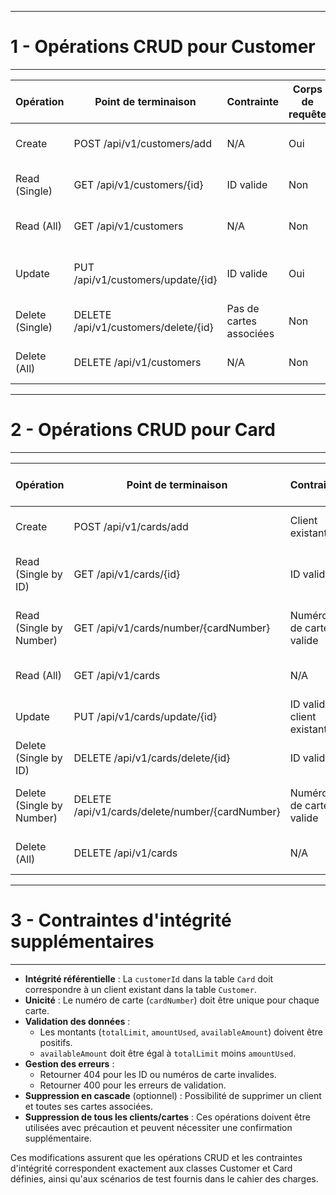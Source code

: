 
------------------------------------------------------
# 1 - Opérations CRUD pour Customer
------------------------------------------------------


| Opération | Point de terminaison | Contrainte | Corps de requête | Auto-incrément | Description |
|-----------|----------------------|------------|------------------|----------------|-------------|
| Create | POST /api/v1/customers/add | N/A | Oui | ✓ | Ajoute un nouveau client |
| Read (Single) | GET /api/v1/customers/{id} | ID valide | Non | N/A | Récupère les détails d'un client |
| Read (All) | GET /api/v1/customers | N/A | Non | N/A | Récupère tous les clients |
| Update | PUT /api/v1/customers/update/{id} | ID valide | Oui | N/A | Met à jour les informations d'un client |
| Delete (Single) | DELETE /api/v1/customers/delete/{id} | Pas de cartes associées | Non | N/A | Supprime un client sans cartes |
| Delete (All) | DELETE /api/v1/customers | N/A | Non | N/A | Supprime tous les clients |


------------------------------------------------------
# 2 - Opérations CRUD pour Card
------------------------------------------------------


| Opération | Point de terminaison | Contrainte | Corps de requête | Auto-incrément | Description |
|-----------|----------------------|------------|------------------|----------------|-------------|
| Create | POST /api/v1/cards/add | Client existant | Oui | ✓ | Ajoute une nouvelle carte |
| Read (Single by ID) | GET /api/v1/cards/{id} | ID valide | Non | N/A | Récupère les détails d'une carte par ID |
| Read (Single by Number) | GET /api/v1/cards/number/{cardNumber} | Numéro de carte valide | Non | N/A | Récupère les détails d'une carte par numéro |
| Read (All) | GET /api/v1/cards | N/A | Non | N/A | Récupère toutes les cartes |
| Update | PUT /api/v1/cards/update/{id} | ID valide, client existant | Oui | N/A | Met à jour les détails d'une carte |
| Delete (Single by ID) | DELETE /api/v1/cards/delete/{id} | ID valide | Non | N/A | Supprime une carte par son ID |
| Delete (Single by Number) | DELETE /api/v1/cards/delete/number/{cardNumber} | Numéro de carte valide | Non | N/A | Supprime une carte par son numéro |
| Delete (All) | DELETE /api/v1/cards | N/A | Non | N/A | Supprime toutes les cartes |


------------------------------------------------------
# 3 - Contraintes d'intégrité supplémentaires
------------------------------------------------------

- **Intégrité référentielle** : La `customerId` dans la table `Card` doit correspondre à un client existant dans la table `Customer`.
- **Unicité** : Le numéro de carte (`cardNumber`) doit être unique pour chaque carte.
- **Validation des données** :
  - Les montants (`totalLimit`, `amountUsed`, `availableAmount`) doivent être positifs.
  - `availableAmount` doit être égal à `totalLimit` moins `amountUsed`.
- **Gestion des erreurs** :
  - Retourner 404 pour les ID ou numéros de carte invalides.
  - Retourner 400 pour les erreurs de validation.
- **Suppression en cascade** (optionnel) : Possibilité de supprimer un client et toutes ses cartes associées.
- **Suppression de tous les clients/cartes** : Ces opérations doivent être utilisées avec précaution et peuvent nécessiter une confirmation supplémentaire.

Ces modifications assurent que les opérations CRUD et les contraintes d'intégrité correspondent exactement aux classes Customer et Card définies, ainsi qu'aux scénarios de test fournis dans le cahier des charges.

